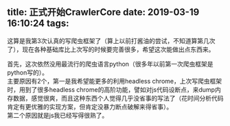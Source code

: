 title: 正式开始CrawlerCore
date: 2019-03-19 16:10:24
tags:
---
这算是我第3次认真的写爬虫框架了（算上以前打酱油的尝试，不知道算第几次了），现在各种基础库比上次写的时候要完善很多，希望这次能做出点东西来。  

首先，这次依然没用最流行的爬虫语言python（很多年以前第一次爬虫框架是python写的）。  
主要原因有2个，第一是我希望能更多的利用headless chrome，上次写爬虫框架时，用到了很多headless chrome的高阶功能，譬如对js代码设断点，来dump内存数据，感觉很爽，而且这种东西个人觉得几乎没省事的写法了（花时间分析代码肯定有更优雅的实现方案，但肯定没暴力断点破解来得省事）。  
第二个原因就是js我已经写得很熟了。

